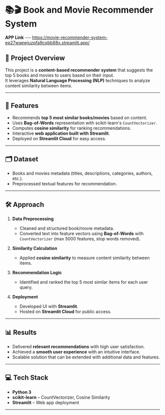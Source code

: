 # 📚🎬 Book and Movie Recommender System
**APP Link** --- https://movie-recommender-system-ep27waewjuzpfa9cqbb88x.streamlit.app/ 
## 📌 Project Overview
This project is a **content-based recommender system** that suggests the top 5 books and movies to users based on their input.  
It leverages **Natural Language Processing (NLP)** techniques to analyze content similarity between items.

---

## 🚀 Features
- Recommends **top 5 most similar books/movies** based on content.
- Uses **Bag-of-Words** representation with scikit-learn's `CountVectorizer`.
- Computes **cosine similarity** for ranking recommendations.
- Interactive **web application built with Streamlit**.
- Deployed on **Streamlit Cloud** for easy access.

---

## 🗂 Dataset
- Books and movies metadata (titles, descriptions, categories, authors, etc.).
- Preprocessed textual features for recommendation.

---

## 🛠️ Approach
1. **Data Preprocessing**  
   - Cleaned and structured book/movie metadata.  
   - Converted text into feature vectors using **Bag-of-Words** with `CountVectorizer` (max 5000 features, stop words removed).  

2. **Similarity Calculation**  
   - Applied **cosine similarity** to measure content similarity between items.  

3. **Recommendation Logic**  
   - Identified and ranked the top 5 most similar items for each user query.  

4. **Deployment**  
   - Developed UI with **Streamlit**.  
   - Hosted on **Streamlit Cloud** for public access.  

---

## 📊 Results
- Delivered **relevant recommendations** with high user satisfaction.  
- Achieved a **smooth user experience** with an intuitive interface.  
- Scalable solution that can be extended with additional data and features.  

---

## 💻 Tech Stack
- **Python 3**  
- **scikit-learn** – CountVectorizer, Cosine Similarity  
- **Streamlit** – Web app deployment  

---

